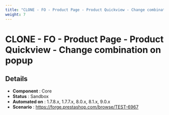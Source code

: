 ```yaml
---
title: "CLONE - FO - Product Page - Product Quickview - Change combination on popup"
weight: 7
---
```


# CLONE - FO - Product Page - Product Quickview - Change combination on popup
## Details
* **Component** : Core
* **Status** : Sandbox
* **Automated on** : 1.7.8.x, 1.7.7.x, 8.0.x, 8.1.x, 9.0.x
* **Scenario** : https://forge.prestashop.com/browse/TEST-6967

